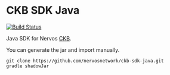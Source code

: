# CKB SDK Java

[![Build Status](https://travis-ci.com/nervosnetwork/ckb-sdk-java.svg?branch=develop)](https://travis-ci.com/nervosnetwork/ckb-sdk-java)

Java SDK for Nervos [CKB](https://github.com/nervosnetwork/ckb).

You can generate the jar and import manually.
```
git clone https://github.com/nervosnetwork/ckb-sdk-java.git
gradle shadowJar
```

